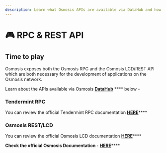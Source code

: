 ```yaml
---
description: Learn what Osmosis APIs are available via DataHub and how to use them
---
```


# 🎮 RPC & REST API

## Time to play

Osmosis exposes both the Osmosis RPC and the Osmosis LCD/REST API which are both necessary for the development of applications on the Osmosis network.

Learn about the APIs available via Osmosis [**DataHub**](https://datahub.figment.io/sign\_up?service=osmosis) **** below -

### Tendermint RPC

You can review the official Tendermint RPC documentation [**HERE**](https://docs.tendermint.com/master/rpc/#/)****

### Osmosis REST/LCD

You can review the official Osmosis LCD documentation [**HERE**](https://osmosis.stakesystems.io/swagger/)****

**Check the official Osmosis Documentation -** [**HERE**](https://docs.osmosis.zone/)****
